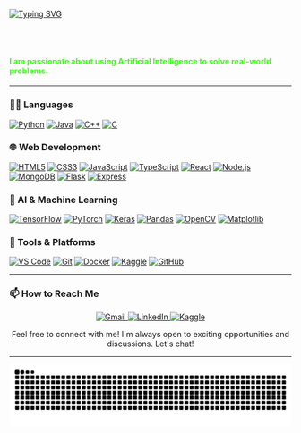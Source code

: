 <meta name="description" content="zeeshan's github profile">

<!-- Typing Animation -->
[![Typing SVG](https://readme-typing-svg.herokuapp.com?color=9EFF00&size=35&center=true&vCenter=true&width=1000&lines=Hi%2C+I'm+zeeshan;I'm+an+aspiring+AI+engineer;welcome!++%E3%83%84)](https://git.io/typing-svg)

<br><br>

#### <span style="color:#39FF14">I am passionate about using Artificial Intelligence to solve real-world problems.</span>

---

### 👨‍💻 Languages  
<a href="#"><img height="30" src="https://cdn.jsdelivr.net/gh/devicons/devicon/icons/python/python-original.svg" alt="Python"/></a>
<a href="#"><img height="30" src="https://cdn.jsdelivr.net/gh/devicons/devicon/icons/java/java-original.svg" alt="Java"/></a>
<a href="#"><img height="30" src="https://cdn.jsdelivr.net/gh/devicons/devicon/icons/cplusplus/cplusplus-original.svg" alt="C++"/></a>
<a href="#"><img height="30" src="https://cdn.jsdelivr.net/gh/devicons/devicon/icons/c/c-original.svg" alt="C"/></a>

### 🌐 Web Development  
<a href="#"><img height="30" src="https://cdn.jsdelivr.net/gh/devicons/devicon/icons/html5/html5-original.svg" alt="HTML5"/></a>
<a href="#"><img height="30" src="https://cdn.jsdelivr.net/gh/devicons/devicon/icons/css3/css3-original.svg" alt="CSS3"/></a>
<a href="#"><img height="30" src="https://cdn.jsdelivr.net/gh/devicons/devicon/icons/javascript/javascript-original.svg" alt="JavaScript"/></a>
<a href="#"><img height="30" src="https://cdn.jsdelivr.net/gh/devicons/devicon/icons/typescript/typescript-original.svg" alt="TypeScript"/></a>
<a href="#"><img height="30" src="https://cdn.jsdelivr.net/gh/devicons/devicon/icons/react/react-original.svg" alt="React"/></a>
<a href="#"><img height="30" src="https://cdn.jsdelivr.net/gh/devicons/devicon/icons/nodejs/nodejs-original.svg" alt="Node.js"/></a>
<a href="#"><img height="30" src="https://cdn.jsdelivr.net/gh/devicons/devicon/icons/mongodb/mongodb-original.svg" alt="MongoDB"/></a>
<a href="#"><img height="30" src="https://cdn.jsdelivr.net/gh/devicons/devicon/icons/flask/flask-original.svg" alt="Flask"/></a>
<a href="#"><img height="30" src="https://cdn.jsdelivr.net/gh/devicons/devicon/icons/express/express-original.svg" alt="Express"/></a>

### 🤖 AI & Machine Learning  
<a href="#"><img height="30" src="https://cdn.jsdelivr.net/gh/devicons/devicon/icons/tensorflow/tensorflow-original.svg" alt="TensorFlow"/></a>
<a href="#"><img height="30" src="https://cdn.jsdelivr.net/gh/devicons/devicon/icons/pytorch/pytorch-original.svg" alt="PyTorch"/></a>
<a href="#"><img height="30" src="https://cdn.jsdelivr.net/gh/devicons/devicon/icons/keras/keras-original.svg" alt="Keras"/></a>
<a href="#"><img height="30" src="https://cdn.jsdelivr.net/gh/devicons/devicon/icons/pandas/pandas-original.svg" alt="Pandas"/></a>
<a href="#"><img height="30" src="https://cdn.jsdelivr.net/gh/devicons/devicon/icons/opencv/opencv-original.svg" alt="OpenCV"/></a>
<a href="#"><img height="30" src="https://cdn.jsdelivr.net/gh/devicons/devicon/icons/matplotlib/matplotlib-original.svg" alt="Matplotlib"/></a>

### 🧰 Tools & Platforms  
<a href="#"><img height="30" src="https://cdn.jsdelivr.net/gh/devicons/devicon/icons/vscode/vscode-original.svg" alt="VS Code"/></a>
<a href="#"><img height="30" src="https://cdn.jsdelivr.net/gh/devicons/devicon/icons/git/git-original.svg" alt="Git"/></a>
<a href="#"><img height="30" src="https://cdn.jsdelivr.net/gh/devicons/devicon/icons/docker/docker-original.svg" alt="Docker"/></a>
<a href="#"><img height="30" src="https://cdn.jsdelivr.net/gh/devicons/devicon/icons/kaggle/kaggle-original.svg" alt="Kaggle"/></a>
<a href="#"><img height="30" src="https://cdn.jsdelivr.net/gh/devicons/devicon/icons/github/github-original.svg" alt="GitHub"/></a>

---

### 📫 How to Reach Me

<p align="center">
  <a href="mailto:zawan.bese24seecs@seecs.edu.pk">
    <img src="https://img.shields.io/badge/Gmail-D14836?style=for-the-badge&logo=gmail&logoColor=white" alt="Gmail">
  </a>
  <a href="https://www.linkedin.com/in/zeeshanhxider/">
    <img src="https://img.shields.io/badge/LinkedIn-0077B5?style=for-the-badge&logo=linkedin&logoColor=white" alt="LinkedIn">
  </a>
  <a href="https://www.kaggle.com/zeeshanhxider">
    <img src="https://img.shields.io/badge/Kaggle-20BEFF?style=for-the-badge&logo=kaggle&logoColor=white" alt="Kaggle">
  </a>
</p>

<p align="center">
  Feel free to connect with me! I'm always open to exciting opportunities and discussions. Let's chat!
</p>

---

<!-- Snake Animation -->
<p align="center">
  <img src="https://raw.githubusercontent.com/zeeshanhxider/zeeshanhxider/output/github-snake.svg" alt="snake animation" />
</p>
